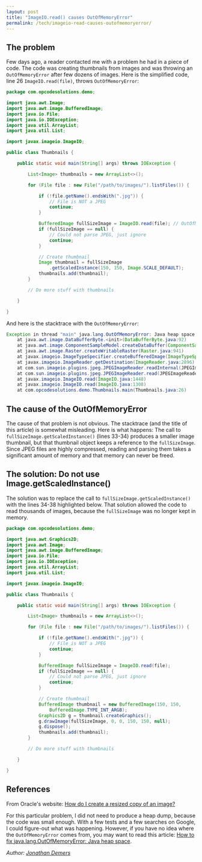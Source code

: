 ```yaml
---
layout: post
title: "ImageIO.read() causes OutOfMemoryError"
permalink: /tech/imageio-read-causes-outofmemoryerror/
---
```


## The problem

Few days ago, a reader contacted me with a problem he had in a piece of code. The code was creating thumbnails from images and was throwing an `OutOfMemoryError` after few dozens of images. Here is the simplified code, line 26 `ImageIO.read(file)`, throws `OutOfMemoryError`:

```java
package com.opcodesolutions.demo;

import java.awt.Image;
import java.awt.image.BufferedImage;
import java.io.File;
import java.io.IOException;
import java.util.ArrayList;
import java.util.List;

import javax.imageio.ImageIO;

public class Thumbnails {

    public static void main(String[] args) throws IOException {

        List<Image> thumbnails = new ArrayList<>();

        for (File file : new File("/path/to/images/").listFiles()) {

            if (!file.getName().endsWith(".jpg")) {
                // File is NOT a JPEG
                continue;
            }

            BufferedImage fullSizeImage = ImageIO.read(file); // OutOfMemoryError
            if (fullSizeImage == null) {
                // Could not parse JPEG, just ignore
                continue;
            }

            // Create thumbnail
            Image thumbnail = fullSizeImage
                .getScaledInstance(150, 150, Image.SCALE_DEFAULT);
            thumbnails.add(thumbnail);
        }

        // Do more stuff with thumbnails

    }

}
```

And here is the stacktrace with the `OutOfMemoryError`:

```java
Exception in thread "main" java.lang.OutOfMemoryError: Java heap space
    at java.awt.image.DataBufferByte.<init>(DataBufferByte.java:92)
    at java.awt.image.ComponentSampleModel.createDataBuffer(ComponentSampleModel.java:415)
    at java.awt.image.Raster.createWritableRaster(Raster.java:941)
    at javax.imageio.ImageTypeSpecifier.createBufferedImage(ImageTypeSpecifier.java:1073)
    at javax.imageio.ImageReader.getDestination(ImageReader.java:2896)
    at com.sun.imageio.plugins.jpeg.JPEGImageReader.readInternal(JPEGImageReader.java:1066)
    at com.sun.imageio.plugins.jpeg.JPEGImageReader.read(JPEGImageReader.java:1034)
    at javax.imageio.ImageIO.read(ImageIO.java:1448)
    at javax.imageio.ImageIO.read(ImageIO.java:1308)
    at com.opcodesolutions.demo.Thumbnails.main(Thumbnails.java:26)
```

## The cause of the OutOfMemoryError

The cause of that problem is not obvious. The stacktrace (and the title of this article) is somewhat misleading. Here is what happens: The call to `fullSizeImage.getScaledInstance()` (lines 33-34) produces a smaller image thumbnail, but that thumbnail object keeps a reference to the `fullSizeImage`. Since JPEG files are highly compressed, reading and parsing them takes a significant amount of memory and that memory can never be freed.

## The solution: Do not use Image.getScaledInstance()

The solution was to replace the call to `fullSizeImage.getScaledInstance()` with the lines 34-38 highlighted below. That solution allowed the code to read thousands of images, because the `fullSizeImage` was no longer kept in memory.

```java
package com.opcodesolutions.demo;

import java.awt.Graphics2D;
import java.awt.Image;
import java.awt.image.BufferedImage;
import java.io.File;
import java.io.IOException;
import java.util.ArrayList;
import java.util.List;

import javax.imageio.ImageIO;

public class Thumbnails {

    public static void main(String[] args) throws IOException {

        List<Image> thumbnails = new ArrayList<>();

        for (File file : new File("/path/to/images/").listFiles()) {

            if (!file.getName().endsWith(".jpg")) {
                // File is NOT a JPEG
                continue;
            }

            BufferedImage fullSizeImage = ImageIO.read(file);
            if (fullSizeImage == null) {
                // Could not parse JPEG, just ignore
                continue;
            }

            // Create thumbnail
            BufferedImage thumbnail = new BufferedImage(150, 150,
                BufferedImage.TYPE_INT_ARGB);
            Graphics2D g = thumbnail.createGraphics();
            g.drawImage(fullSizeImage, 0, 0, 150, 150, null);
            g.dispose();
            thumbnails.add(thumbnail);
        }

        // Do more stuff with thumbnails

    }

}
```

## References

From Oracle's website: [How do I create a resized copy of an image?](https://www.oracle.com/java/technologies/java2d.html#Q_How_do_I_create_a_resized_copy)

For this particular problem, I did not need to produce a heap dump, because the code was small enough. With a few tests and a few searches on Google, I could figure-out what was happening. However, if you have no idea where the `OutOfMemoryError` comes from, you may want to read this article: [How to fix java.lang.OutOfMemoryError: Java heap space](/tech/solve-java-lang-outofmemoryerror-java-heap-space/).

*Author: [Jonathan Demers](https://www.linkedin.com/in/jonathan-demers-ing "Jonathan Demers")*